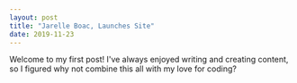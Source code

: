 ```yaml
---
layout: post
title: "Jarelle Boac, Launches Site"
date: 2019-11-23
---
```


Welcome to my first post! I've always enjoyed writing and creating content, so I figured why not combine this all with my love for coding?
